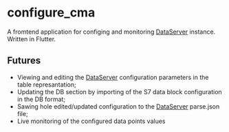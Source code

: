 # configure_cma

A fromtend application for configing and monitoring [DataServer][1] instance.
Written in Flutter.

## Futures
 - Viewing and editing the [DataServer][1] configuration parameters in the table represantation;
 - Updating the DB section by importing of the S7 data block configuration in the DB format;
 - Sawing hole edited/updated configuration to the [DataServer][1] parse.json file;
 - Live monitoring of the configured data points values


[1]: https://github.com/a-givertzman/s7-data-server
